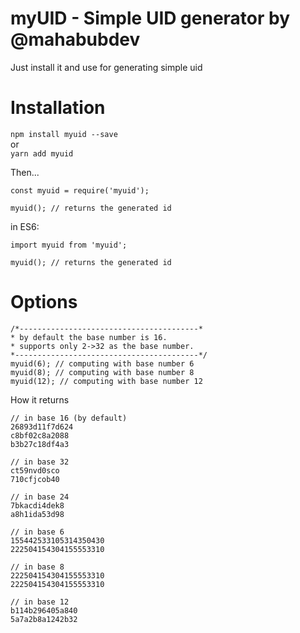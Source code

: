 # myUID - Simple UID generator by @mahabubdev

Just install it and use for generating simple uid

# Installation

`npm install myuid --save`
<br> or <br>
`yarn add myuid`

Then...

```
const myuid = require('myuid');

myuid(); // returns the generated id
```

in ES6:

```
import myuid from 'myuid';

myuid(); // returns the generated id
```

# Options
```
/*----------------------------------------*
* by default the base number is 16.
* supports only 2->32 as the base number.
*-----------------------------------------*/
myuid(6); // computing with base number 6
myuid(8); // computing with base number 8
myuid(12); // computing with base number 12
```

How it returns 
```
// in base 16 (by default)
26893d11f7d624
c8bf02c8a2088
b3b27c18df4a3

// in base 32
ct59nvd0sco
710cfjcob40

// in base 24
7bkacdi4dek8
a8h1ida53d98

// in base 6
155442533105314350430
222504154304155553310

// in base 8
222504154304155553310
222504154304155553310

// in base 12
b114b296405a840
5a7a2b8a1242b32
```
